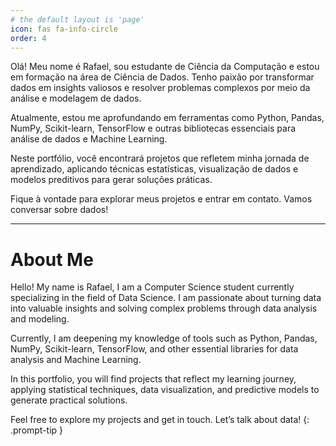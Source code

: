 ```yaml
---
# the default layout is 'page'
icon: fas fa-info-circle
order: 4
---
```


Olá! Meu nome é Rafael, sou estudante de Ciência da Computação e estou em formação na área de Ciência de Dados. Tenho paixão por transformar dados em insights valiosos e resolver problemas complexos por meio da análise e modelagem de dados.

Atualmente, estou me aprofundando em ferramentas como Python, Pandas, NumPy, Scikit-learn, TensorFlow e outras bibliotecas essenciais para análise de dados e Machine Learning.

Neste portfólio, você encontrará projetos que refletem minha jornada de aprendizado, aplicando técnicas estatísticas, visualização de dados e modelos preditivos para gerar soluções práticas.

Fique à vontade para explorar meus projetos e entrar em contato. Vamos conversar sobre dados!

*****
# About Me

Hello! My name is Rafael, I am a Computer Science student currently specializing in the field of Data Science. I am passionate about turning data into valuable insights and solving complex problems through data analysis and modeling.

Currently, I am deepening my knowledge of tools such as Python, Pandas, NumPy, Scikit-learn, TensorFlow, and other essential libraries for data analysis and Machine Learning.

In this portfolio, you will find projects that reflect my learning journey, applying statistical techniques, data visualization, and predictive models to generate practical solutions.

Feel free to explore my projects and get in touch. Let’s talk about data!
{: .prompt-tip }
